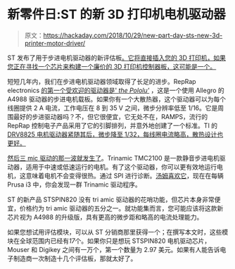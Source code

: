 # 新零件日:ST 的新 3D 打印机电机驱动器

> 原文：<https://hackaday.com/2018/10/29/new-part-day-sts-new-3d-printer-motor-driver/>

ST 发布了用于步进电机驱动器的新评估板[。它将直接插入您的 3D 打印机，如果您正在寻找一个芯片来构建一个廉价的 3D 打印机控制器板，这可能是一个。](https://www.st.com/en/evaluation-tools/evalsp820-xs.html)

短短几年内，我们在步进电机驱动器领域取得了长足的进步。RepRap electronics [的第一个受欢迎的驱动器是' *the Pololu'*](https://www.pololu.com/product/1182) ，这是一个使用 Allegro 的 A4988 驱动器的步进电机载板。如果你有一个大散热器，这个驱动器可以为每个线圈提供 2 A 电流，工作电压在 8 到 35 V 之间，微步分辨率低至 1/16。它是周围最好的步进驱动器吗？不，但它很便宜，它无处不在，RAMPS，流行的 RepRap 控制电子产品采用了它的引脚排列，并意外地创建了一个标准。TI 的 [DRV8825 电机驱动器紧随其后，微步降至 1/32，每线圈电流略高，散热设计也更好。](http://www.ti.com/product/DRV8825)

[然后三 mic 驱动的那一波就发生了](https://hackaday.com/2015/01/24/new-part-day-silent-stepper-motors/)。Trinamic TMC2100 是一款静音步进电机驱动器，适用于中速或低速运行的电机。有了这个驱动器，你可以更有效地运行电机，这意味着电机不会变得很热。通过 SPI 进行诊断。[汤姆喜欢它](https://www.youtube.com/watch?v=g6Bxoqr8QlY)，现在在每辆 Prusa i3 中，你会发现一群 Trinamic 驱动程序。

ST 的新产品 STSPIN820 没有 tri amic 驱动器的花哨功能，但芯片本身非常便宜，价格约为 tri amic 驱动器的五分之一。就功能集而言，您可能应该将这款新芯片视为 A4988 的升级版，具有更高的微步距和略高的电流处理能力。

如果您想试用评估模块，可以从 ST 分销商那里获得一个；在撰写本文时，这些模块在全球范围内已经有*17*个。如果你只是想玩 STSPIN820 电机驱动芯片，Mouser 和 Digikey 之间有一万个，第一个数量为 2.97 美元。如果有人能告诉电子制造商一次制造十几个评估板，那就太好了。